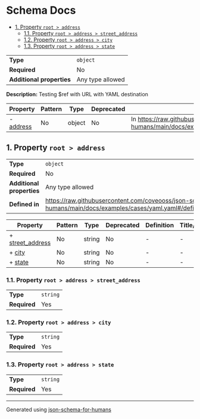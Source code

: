 # Schema Docs

- [1. Property `root > address`](#address)
  - [1.1. Property `root > address > street_address`](#address_street_address)
  - [1.2. Property `root > address > city`](#address_city)
  - [1.3. Property `root > address > state`](#address_state)

|                           |                  |
| ------------------------- | ---------------- |
| **Type**                  | `object`         |
| **Required**              | No               |
| **Additional properties** | Any type allowed |

**Description:** Testing $ref with URL with YAML destination

| Property               | Pattern | Type   | Deprecated | Definition                                                                                                                   | Title/Description |
| ---------------------- | ------- | ------ | ---------- | ---------------------------------------------------------------------------------------------------------------------------- | ----------------- |
| - [address](#address ) | No      | object | No         | In https://raw.githubusercontent.com/coveooss/json-schema-for-humans/main/docs/examples/cases/yaml.yaml#/definitions/address | -                 |

## <a name="address"></a>1. Property `root > address`

|                           |                                                                                                                           |
| ------------------------- | ------------------------------------------------------------------------------------------------------------------------- |
| **Type**                  | `object`                                                                                                                  |
| **Required**              | No                                                                                                                        |
| **Additional properties** | Any type allowed                                                                                                          |
| **Defined in**            | https://raw.githubusercontent.com/coveooss/json-schema-for-humans/main/docs/examples/cases/yaml.yaml#/definitions/address |

| Property                                     | Pattern | Type   | Deprecated | Definition | Title/Description |
| -------------------------------------------- | ------- | ------ | ---------- | ---------- | ----------------- |
| + [street_address](#address_street_address ) | No      | string | No         | -          | -                 |
| + [city](#address_city )                     | No      | string | No         | -          | -                 |
| + [state](#address_state )                   | No      | string | No         | -          | -                 |

### <a name="address_street_address"></a>1.1. Property `root > address > street_address`

|              |          |
| ------------ | -------- |
| **Type**     | `string` |
| **Required** | Yes      |

### <a name="address_city"></a>1.2. Property `root > address > city`

|              |          |
| ------------ | -------- |
| **Type**     | `string` |
| **Required** | Yes      |

### <a name="address_state"></a>1.3. Property `root > address > state`

|              |          |
| ------------ | -------- |
| **Type**     | `string` |
| **Required** | Yes      |

----------------------------------------------------------------------------------------------------------------------------
Generated using [json-schema-for-humans](https://github.com/coveooss/json-schema-for-humans)
